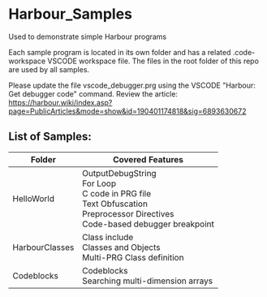 # Harbour_Samples
Used to demonstrate simple Harbour programs

Each sample program is located in its own folder and has a related .code-workspace VSCODE workspace file.
The files in the root folder of this repo are used by all samples.

Please update the file vscode_debugger.prg using the VSCODE "Harbour: Get debugger code" command.
Review the article: https://harbour.wiki/index.asp?page=PublicArticles&mode=show&id=190401174818&sig=6893630672

## List of Samples:
Folder | Covered Features
------------ | -------------
HelloWorld | OutputDebugString<br>For Loop<br>C code in PRG file<br>Text Obfuscation<br>Preprocessor Directives<br>Code-based debugger breakpoint
HarbourClasses | Class include<br>Classes and Objects<br>Multi-PRG Class definition
Codeblocks | Codeblocks<br>Searching multi-dimension arrays

